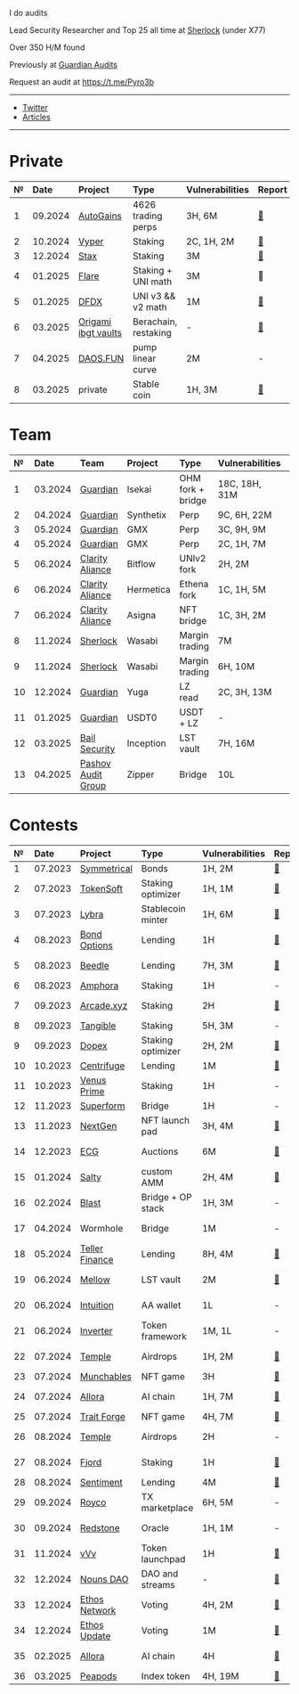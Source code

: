 I do audits

Lead Security Researcher and Top 25 all time at [Sherlock](https://audits.sherlock.xyz/leaderboards) (under X77)

Over 350 H/M found

Previously at [Guardian Audits](https://guardianaudits.com/)

Request an audit at https://t.me/Pyro3b

---

- [Twitter](https://x.com/0x3b33)
- [Articles](https://mirror.xyz/0x3b338e782859aE11c0B15694bc482a9aFa4A5809)

---

# Private 
| № | Date  | Project |  Type | Vulnerabilities | Report | Language |
|:--|:--|:--|:--|:--|:--|:--|
| 1 | 09.2024 | [AutoGains](https://x.com/auto_gains) | 4626 trading perps | 3H, 6M | [📑](https://github.com/0x3b33/reports/blob/master/Autogains.pdf) | Solidity |
| 2 | 10.2024 | [Vyper](https://www.vyper.win/) | Staking | 2C, 1H, 2M | [📑](https://github.com/0x3b33/reports/blob/master/Vyper.pdf) | Solidity |
| 3 | 12.2024 | [Stax](https://docs.helios-hlx.win/stax) | Staking | 3M | [📑](https://github.com/0x3b33/reports/blob/master/Stax.pdf) | Solidity |
| 4 | 01.2025 | [Flare](https://www.flare.win/) | Staking + UNI math | 3M | 📑 | Solidity |
| 5 | 01.2025 | [DFDX](https://dragonx.win/) | UNI v3 && v2 math | 1M | [📑](https://github.com/0x3b33/reports/blob/master/DFDX.pdf) | Solidity |
| 6 | 03.2025 | [Origami ibgt vaults](https://origami.finance/) | Berachain, restaking | - | [📑](https://github.com/0x3b33/reports/blob/master/Origami.pdf) | Solidity |
| 7 | 04.2025 | [DAOS.FUN](https://www.daos.fun/) | pump linear curve | 2M | - | Solana |
| 8 | 03.2025 | private | Stable coin | 1H, 3M | [📑](https://github.com/0x3b33/reports/blob/master/Pareto.pdf) | Solidity |


# Team
| № | Date | Team | Project |  Type | Vulnerabilities | Report | Language |
|:--|:--|:--|:--|:--|:--|:--|:--|
| 1 | 03.2024 | [Guardian](https://guardianaudits.com/) | Isekai | OHM fork + bridge| 18C, 18H, 31M | - | Solidity |
| 2 | 04.2024 | [Guardian](https://guardianaudits.com/) | Synthetix | Perp | 9C, 6H, 22M | [📑](https://github.com/GuardianAudits/Audits/blob/main/Synthetix/2024-04-18_Synthetix_BFP_Market.pdf) | Solidity |
| 3 | 05.2024 | [Guardian](https://guardianaudits.com/) | GMX | Perp | 3C, 9H, 9M | [📑](https://github.com/GuardianAudits/Audits/blob/main/GMX/2024-06-14_GMX_Updates_1.pdf) | Solidity |
| 4 | 05.2024 | [Guardian](https://guardianaudits.com/) | GMX | Perp | 2C, 1H, 7M | [📑](https://github.com/GuardianAudits/Audits/blob/main/GMX/2024-06-14_GMX_Updates_2.pdf) | Solidity |
| 5 | 06.2024 | [Clarity Aliance](https://x.com/ClarAllianceSTX) | Bitflow | UNIv2 fork | 2H, 2M | [📑](https://github.com/Clarity-Alliance/audits/blob/main/Clarity%20Alliance%20-%20Bitflow.pdf) | Clarity (Stacks) |
| 6 | 06.2024 | [Clarity Aliance](https://x.com/ClarAllianceSTX) | Hermetica | Ethena fork | 1C, 1H, 5M | [📑](https://github.com/Clarity-Alliance/audits/blob/main/Clarity%20Alliance%20-%20Hermetica.pdf) | Clarity (Stacks) |
| 7 | 06.2024 | [Clarity Aliance](https://x.com/ClarAllianceSTX) | Asigna | NFT bridge | 1C, 3H, 2M | - | Clarity (Stacks) |
| 8 | 11.2024 | [Sherlock](https://audits.sherlock.xyz) | Wasabi | Margin trading | 7M | [📑](https://github.com/sherlock-protocol/sherlock-reports/blob/main/audits/2024.11.28%20-%20Final%20-%20Wasabi%20Audit%20Report.pdf) | Solidity |
| 9 | 11.2024 | [Sherlock](https://audits.sherlock.xyz) | Wasabi | Margin trading | 6H, 10M | - | Solana |
| 10 | 12.2024 | [Guardian](https://guardianaudits.com/) | Yuga | LZ read | 2C, 3H, 13M | - | Solidity |
| 11 | 01.2025 | [Guardian](https://guardianaudits.com/) | USDT0 | USDT + LZ | - | [📑](https://github.com/Everdawn-Labs/usdt0-audit-reports/blob/main/Guardian/USDT0_Arbitrum_Upgrade.pdf) | Solidity |
| 12 | 03.2025 | [Bail Security](https://bailsec.io/) | Inception | LST vault | 7H, 16M | - | Solidity |
| 13 | 04.2025 | [Pashov Audit Group](https://www.pashov.net/) | Zipper | Bridge | 10L | - | Solidity |


# Contests 
| № | Date | Project | Type | Vulnerabilities | Report  | Language | Rank |
|:--|:--|:--|:--|:--|:--|:--|:--|
| 1 | 07.2023 | [Symmetrical](https://audits.sherlock.xyz/contests/85)| Bonds |  1H, 2M | [📑](https://github.com/0x3b33/portfolio/tree/master/sherlock/2023-06-symmetrical/report.md) | Solidity | - |
| 2 | 07.2023 | [TokenSoft](https://audits.sherlock.xyz/contests/100) | Staking optimizer | 1H, 1M | [📑](https://github.com/0x3b33/portfolio/tree/master/sherlock/2023-06-tokensoft/report.md) | Solidity | - |
| 3 | 07.2023 | [Lybra](https://code4rena.com/contests/2023-06-lybra-finance#top) | Stablecoin minter | 1H, 6M | [📑](https://github.com/0x3b33/portfolio/blob/master/c4/2023-06-lybra/report.md) | Solidity | Top 5 |
| 4 | 08.2023 | [Bond Options](https://audits.sherlock.xyz/contests/99) | Lending | 1H | [📑](https://github.com/0x3b33/portfolio/blob/master/sherlock/2023-06-bond/report.md) | Solidity | - |
| 5 | 08.2023 | [Beedle](https://www.codehawks.com/contests/clkbo1fa20009jr08nyyf9wbx) | Lending | 7H, 3M | [📑](https://github.com/0x3b33/portfolio/blob/master/codeHawks/2023-07-beedles/report.md) | Solidity | Top 5 |
| 6 | 08.2023 | [Amphora](https://code4rena.com/contests/2023-07-amphora-protocol#top) | Staking | 1H | - | Solidity | - |
| 7 | 09.2023 | [Arcade.xyz](https://code4rena.com/contests/2023-07-arcadexyz#top) |  Staking | 2H | [📑](https://github.com/0x3b33/portfolio/blob/master/c4/2023-07-arcade/report.md)| Solidity |  Top 5 |
| 8 | 09.2023 | [Tangible](https://code4rena.com/contests/2023-08-tangible-caviar#top) | Staking | 5H, 3M | - | Solidity | - |
| 9 | 09.2023 | [Dopex](https://code4rena.com/contests/2023-08-dopex#top) | Staking optimizer | 2H, 2M | [📑](https://github.com/0x3b33/portfolio/blob/master/c4/2023-08-dopex/report.md) | Solidity | - |
| 10 | 10.2023 | [Centrifuge](https://code4rena.com/contests/2023-09-centrifuge#top) | Lending | 1M | [📑](https://github.com/0x3b33/portfolio/blob/master/c4/2023-09-centrifuge/report.md) | Solidity |  Top3 |
| 11 | 10.2023 | [Venus Prime](https://code4rena.com/contests/2023-09-venus-prime#top) | Staking |1H | - | Solidity | - |
| 12 | 11.2023 | [Superform](https://cantina.xyz/competitions/2cd0b038-3e32-4db6-b488-0f85b6f0e49f) | Bridge | 1H | - | Solidity | - |
| 13 | 11.2023 | [NextGen](https://code4rena.com/audits/2023-10-nextgen#top) | NFT launch pad | 3H, 4M | [📑](https://github.com/0x3b33/portfolio/blob/master/c4/2023-10-nextgen/report.md) | Solidity | 1st |
| 14 | 12.2023 | [ECG](https://code4rena.com/audits/2023-12-ethereum-credit-guild#top) | Auctions | 6M | [📑](https://github.com/0x3b33/portfolio/blob/master/c4/2023-12-ecg/report.md) | Solidity | Top 10 |
| 15 | 01.2024 | [Salty](https://code4rena.com/audits/2024-01-saltyio#top) | custom AMM | 2H, 4M | [📑](https://code4rena.com/reports/2024-01-salty) | Solidity | - |
| 16 | 02.2024 | [Blast](https://cantina.xyz/competitions/c90131b4-5c7c-4ebc-a1f3-8002d219bfe0) | Bridge + OP stack | 1H, 3M | - | Go (OP stack) | - | 
| 17 | 04.2024 | Wormhole | Bridge |  1M | - | Solidity | Top 5 | 
| 18 | 05.2024 | [Teller Finance](https://audits.sherlock.xyz/contests/295) | Lending |  8H, 4M | [📑](https://audits.sherlock.xyz/contests/295/report) | Solidity | Top 10 |
| 19 | 06.2024 | [Mellow](https://audits.sherlock.xyz/contests/423) | LST vault | 2M | [📑](https://audits.sherlock.xyz/contests/423/report) | Solidity | Top 5 |
| 20 | 06.2024 | [Intuition](https://app.hats.finance/audit-competitions/intuition-0x538dbadc50cc87b281cd655f1edbc6ebda02a66a/leaderboard) | AA wallet |  1L | - | Rust | Top 3 |
| 21 | 06.2024 | [Inverter](https://app.hats.finance/audit-competitions/inverter-network-0xe47e52c4fea05e555920f1dcdcc6fb8eca103eeb/leaderboard) | Token framework |  1M, 1L | - | Solidity | Top 10 |
| 22 | 07.2024 | [Temple](https://codehawks.cyfrin.io/c/clxyjvjkg0007isl3p290etog) | Airdrops | 1H, 2M | [📑](https://codehawks.cyfrin.io/c/clxyjvjkg0007isl3p290etog/results?lt=contest&page=1&sc=reward&sj=reward&t=leaderboard) | Solidity | Top 3 |
| 23 | 07.2024 | [Munchables](https://code4rena.com/audits/2024-07-munchables#top) | NFT game | 3H | [📑](https://code4rena.com/reports/2024-07-munchables) | Solidity | - |
| 24 | 07.2024 |  [Allora](https://audits.sherlock.xyz/contests/454) | AI chain | 1H, 7M | [📑](https://audits.sherlock.xyz/contests/454/report) | Go (Cosmos) | Top 5 |
| 25 | 07.2024 | [Trait Forge](https://code4rena.com/audits/2024-07-traitforge) | NFT game | 4H, 7M | [📑](https://code4rena.com/reports/2024-07-traitforge) | Solidity | - |
| 26 | 08.2024 | [Temple](https://codehawks.cyfrin.io/c/clxyjvjkg0007isl3p290etog) | Airdrops | 2H | - | Solidity | Top 5 |
| 27 | 08.2024 | [Fjord](https://codehawks.cyfrin.io/c/2024-08-fjord) | Staking | 1H | [📑](https://codehawks.cyfrin.io/c/2024-08-fjord/results?lt=contest&sc=reward&sj=reward&page=1&t=report) | Solidity | Top 10 |
| 28 | 08.2024 | [Sentiment](https://audits.sherlock.xyz/contests/349) | Lending | 4M | [📑](https://audits.sherlock.xyz/contests/349/report) | Solidity | - |
| 29 | 09.2024 | [Royco](https://cantina.xyz/competitions/fadb5a8f-e39c-4a6b-89f6-a03858bb8602) | TX marketplace | 6H, 5M | - | Solidity | Top 3 |
| 30 | 09.2024 | [Redstone](https://cantina.xyz/competitions/8337db39-e04e-470d-8090-0cfb9a7ec2dd) | Oracle | 1H, 1M | - | Sway (Fuel) | Top 10 |
| 31 | 11.2024 | [vVv](https://audits.sherlock.xyz/contests/647?filter=questions) | Token launchpad | 1H | [📑](https://audits.sherlock.xyz/contests/647/report) | Solidity | 1st |
| 32 | 12.2024 | [Nouns DAO](https://audits.sherlock.xyz/contests/688?filter=questions) | DAO and streams | - | [📑](https://audits.sherlock.xyz/contests/688/report) | Solidity | Top 5 |
| 33 | 12.2024 | [Ethos Network](https://audits.sherlock.xyz/contests/675?filter=questions) | Voting | 4H, 2M | [📑](https://audits.sherlock.xyz/contests/675/report) | Solidity | 1st |
| 34 | 12.2024 | [Ethos Update](https://audits.sherlock.xyz/contests/735?filter=results) | Voting | 1M | [📑](https://audits.sherlock.xyz/contests/735/report) | Solidity | 2nd |
| 35 | 02.2025 | [Allora](https://audits.sherlock.xyz/contests/728) | AI chain | 4H | [📑](https://audits.sherlock.xyz/contests/728/report) | go (Cosmos) | Top 10 |
| 36 | 03.2025 | [Peapods](https://audits.sherlock.xyz/contests/749) | Index token | 4H, 19M | [📑](https://audits.sherlock.xyz/contests/748/report) | Solidity | 2nd |
